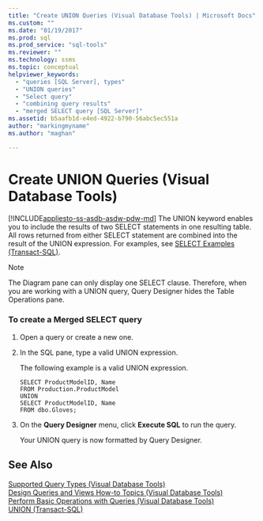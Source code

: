 ```yaml
---
title: "Create UNION Queries (Visual Database Tools) | Microsoft Docs"
ms.custom: ""
ms.date: "01/19/2017"
ms.prod: sql
ms.prod_service: "sql-tools"
ms.reviewer: ""
ms.technology: ssms
ms.topic: conceptual
helpviewer_keywords: 
  - "queries [SQL Server], types"
  - "UNION queries"
  - "Select query"
  - "combining query results"
  - "merged SELECT query [SQL Server]"
ms.assetid: b5aafb1d-e4ed-4922-b790-56abc5ec551a
author: "markingmyname"
ms.author: "maghan"

---
```

# Create UNION Queries (Visual Database Tools)
[!INCLUDE[appliesto-ss-asdb-asdw-pdw-md](../../includes/appliesto-ss-asdb-asdw-pdw-md.md)]
The UNION keyword enables you to include the results of two SELECT statements in one resulting table. All rows returned from either SELECT statement are combined into the result of the UNION expression. For examples, see [SELECT Examples (Transact-SQL)](https://msdn.microsoft.com/9b9caa3d-e7d0-42e1-b60b-a5572142186c).  
  
> [!NOTE]  
> The Diagram pane can only display one SELECT clause. Therefore, when you are working with a UNION query, Query Designer hides the Table Operations pane.  
  
### To create a Merged SELECT query  
  
1.  Open a query or create a new one.  
  
2.  In the SQL pane, type a valid UNION expression.  
  
    The following example is a valid UNION expression.  
  
    ```  
    SELECT ProductModelID, Name  
    FROM Production.ProductModel  
    UNION  
    SELECT ProductModelID, Name   
    FROM dbo.Gloves;  
    ```  
  
3.  On the **Query Designer** menu, click **Execute SQL** to run the query.  
  
    Your UNION query is now formatted by Query Designer.  
  
## See Also  
[Supported Query Types (Visual Database Tools)](../../ssms/visual-db-tools/supported-query-types-visual-database-tools.md)  
[Design Queries and Views How-to Topics (Visual Database Tools)](../../ssms/visual-db-tools/design-queries-and-views-how-to-topics-visual-database-tools.md)  
[Perform Basic Operations with Queries (Visual Database Tools)](../../ssms/visual-db-tools/perform-basic-operations-with-queries-visual-database-tools.md)  
[UNION (Transact-SQL)](https://msdn.microsoft.com/607c296f-8a6a-49bc-975a-b8d0c0914df7)  
  
